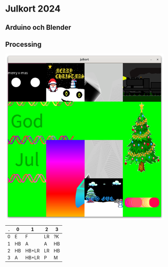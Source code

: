 # Julkort 2024

## Arduino och Blender


## Processing

![Julkort 2024](julkort.png)

.  |0  |1    |2  |3
---|---|-----|---|---
0  |E  |F    |LR |?K
1  |HB |A    |A  |HB
2  |HB |HB+LR|LR|HB
3  |A  |HB+LR|P  |M
